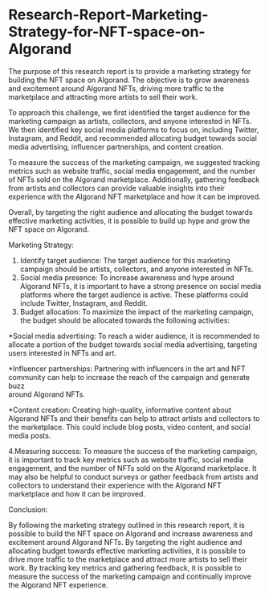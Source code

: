 # Research-Report-Marketing-Strategy-for-NFT-space-on-Algorand

The purpose of this research report is to provide a marketing strategy for building the NFT space on Algorand. The objective is to grow awareness and excitement around Algorand NFTs, driving more traffic to the marketplace and attracting more artists to sell their work.

To approach this challenge, we first identified the target audience for the marketing campaign as artists, collectors, and anyone interested in NFTs. We then identified key social media platforms to focus on, including Twitter, Instagram, and Reddit, and recommended allocating budget towards social media advertising, influencer partnerships, and content creation.

To measure the success of the marketing campaign, we suggested tracking metrics such as website traffic, social media engagement, and the number of NFTs sold on the Algorand marketplace. Additionally, gathering feedback from artists and collectors can provide valuable insights into their experience with the Algorand NFT marketplace and how it can be improved.

Overall, by targeting the right audience and allocating the budget towards effective marketing activities, it is possible to build up hype and grow the NFT space on Algorand.

Marketing Strategy:
1. Identify target audience: The target audience for this marketing campaign should be artists, collectors, and anyone interested in NFTs.
2. Social media presence: To increase awareness and hype around Algorand NFTs, it is important to have a strong presence on social media platforms where the    target audience is active. These platforms could include Twitter, Instagram, and Reddit.
3. Budget allocation: To maximize the impact of the marketing campaign, the budget should be allocated towards the following activities:
  
  *Social media advertising: To reach a wider audience, it is recommended to allocate a portion of the budget towards social media advertising, targeting
  users interested in NFTs and art.
  
  *Influencer partnerships: Partnering with influencers in the art and NFT community can help to increase the reach of the campaign and generate buzz     
  around Algorand NFTs.
  
  *Content creation: Creating high-quality, informative content about Algorand NFTs and their benefits can help to attract artists and collectors to the
   marketplace. This could include blog posts, video content, and social media posts.

4.Measuring success: To measure the success of the marketing campaign, it is important to track key metrics such as website traffic, social media engagement, and the number of NFTs sold on the Algorand marketplace. It may also be helpful to conduct surveys or gather feedback from artists and collectors to understand their experience with the Algorand NFT marketplace and how it can be improved.

Conclusion:

By following the marketing strategy outlined in this research report, it is possible to build the NFT space on Algorand and increase awareness and excitement around Algorand NFTs. By targeting the right audience and allocating budget towards effective marketing activities, it is possible to drive more traffic to the marketplace and attract more artists to sell their work. By tracking key metrics and gathering feedback, it is possible to measure the success of the marketing campaign and continually improve the Algorand NFT experience.
